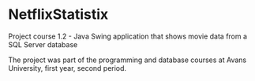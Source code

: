# NetflixStatistix
Project course 1.2 - Java Swing application that shows movie data from a SQL Server database

The project was part of the programming and database courses at Avans University, first year, second period. 
